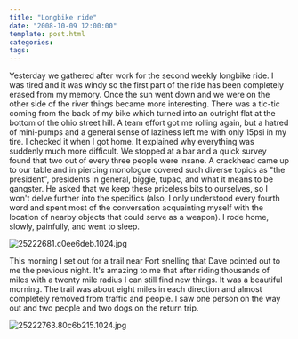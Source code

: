 ```yaml
---
title: "Longbike ride"
date: "2008-10-09 12:00:00"
template: post.html
categories: 
tags: 
---
```


Yesterday we gathered after work for the second weekly longbike ride. I was tired and it was windy so the first part of the ride has been completely erased from my memory. Once the sun went down and we were on the other side of the river things became more interesting. There was a tic-tic coming from the back of my bike which turned into an outright flat at the bottom of the ohio street hill. A team effort got me rolling again, but a hatred of mini-pumps and a general sense of laziness left me with only 15psi in my tire. I checked it when I got home. It explained why everything was suddenly much more difficult. We stopped at a bar and a quick survey found that two out of every three people were insane. A crackhead came up to our table and in piercing monologue covered such diverse topics as "the president", presidents in general, biggie, tupac, and what it means to be gangster. He asked that we keep these priceless bits to ourselves, so I won't delve further into the specifics (also, I only understood every fourth word and spent most of the conversation acquainting myself with the location of nearby objects that could serve as a weapon). I rode home, slowly, painfully, and went to sleep. 

![25222681.c0ee6deb.1024.jpg](http://f.slowtheory.com/25222681.c0ee6deb.1024.jpg "25222681.c0ee6deb.1024.jpg")

This morning I set out for a trail near Fort snelling that Dave pointed out to me the previous night. It's amazing to me that after riding thousands of miles with a twenty mile radius I can still find new things. It was a beautiful morning. The trail was about eight miles in each direction and almost completely removed from traffic and people. I saw one person on the way out and two people and two dogs on the return trip.

![25222763.80c6b215.1024.jpg](http://f.slowtheory.com/25222763.80c6b215.1024.jpg "25222763.80c6b215.1024.jpg")